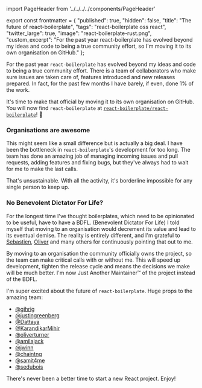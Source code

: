 import PageHeader from '../../../../components/PageHeader'

export const frontmatter = {
  "published": true,
  "hidden": false,
  "title": "The future of react-boilerplate",
  "tags": "react-boilerplate oss react",
  "twitter_large": true,
  "image": "react-boilerplate-rust.png",
  "custom_excerpt": "For the past year react-boilerplate has evolved beyond my ideas and code to being a true community effort, so I'm moving it to its own organisation on GitHub."
};

<PageHeader title="The future of react-boilerplate" image="/static/images/react-boilerplate-rust.png" />

For the past year `react-boilerplate` has evolved beyond my ideas and code to being a true community effort. There is a team of collaborators who make sure issues are taken care of, features introduced and new releases prepared. In fact, for the past few months I have barely, if even, done 1% of the work.

It's time to make that official by moving it to its own organisation on GitHub. You will now find `react-boilerplate` at [`react-boilerplate/react-boilerplate`](https://github.com/react-boilerplate/react-boilerplate)! 🎉

### Organisations are awesome

This might seem like a small difference but is actually a big deal. I have been the bottleneck in `react-boilerplate`'s development for too long. The team has done an amazing job of managing incoming issues and pull requests, adding features and fixing bugs, but they've always had to wait for me to make the last calls.

That's unsustainable. With all the activity, it's borderline impossible for any single person to keep up.

### No Benevolent Dictator For Life?

For the longest time I've thought boilerplates, which need to be opinionated to be useful, have to have a BDFL. (Benevolent Dictator For Life) I told myself that moving to an organisation would decrement its value and lead to its eventual demise. The reality is entirely different, and I'm grateful to [Sebastien](https://twitter.com/semdubois), [Oliver](https://twitter.com/oliverturner) and many others for continuously pointing that out to me.

By moving to an organisation the community officially owns the project, so the team can make critical calls with or without me. This will speed up development, tighten the release cycle and means the decisions we make will be much better. I'm now Just Another Maintainer™️ of the project instead of the BDFL.

I'm super excited about the future of `react-boilerplate`. Huge props to the amazing team:

- [@gihrig](https://github.com/gihrig)
- [@justingreenberg](https://github.com/justingreenberg)
- [@Dattaya](https://github.com/Dattaya)
- [@KarandikarMihir](https://github.com/KarandikarMihir)
- [@oliverturner](https://github.com/oliverturner)
- [@amilajack](https://github.com/amilajack)
- [@jwinn](https://github.com/jwinn)
- [@chaintng](https://github.com/chaintng)
- [@samit4me](https://github.com/samit4me)
- [@sedubois](https://github.com/sedubois)

There's never been a better time to start a new React project. Enjoy!
